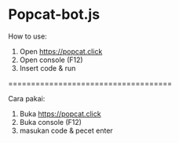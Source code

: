 # Popcat-bot.js

How to use:

1) Open https://popcat.click
2) Open console (F12)
3) Insert code & run

====================================

Cara pakai:

1) Buka https://popcat.click
2) Buka console (F12)
3) masukan code & pecet enter

